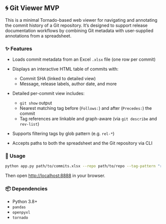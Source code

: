 ## 🌀 Git Viewer MVP

This is a minimal Tornado-based web viewer for navigating and annotating the commit history of a Git repository. It’s designed to support release documentation workflows by combining Git metadata with user-supplied annotations from a spreadsheet.

### ✨ Features

* Loads commit metadata from an Excel `.xlsx` file (one row per commit)
* Displays an interactive HTML table of commits with:

  * Commit SHA (linked to detailed view)
  * Message, release labels, author date, and more
* Detailed per-commit view includes:

  * `git show` output
  * Nearest matching tag before (`Follows:`) and after (`Precedes:`) the commit
  * Tag references are linkable and graph-aware (via `git describe` and `rev-list`)
* Supports filtering tags by glob pattern (e.g. `rel-*`)
* Accepts paths to both the spreadsheet and the Git repository via CLI

### 🚀 Usage

```bash
python app.py path/to/commits.xlsx --repo path/to/repo --tag-pattern "rel-*"
```

Then open [http://localhost:8888](http://localhost:8888) in your browser.

### 📦 Dependencies

* Python 3.8+
* `pandas`
* `openpyxl`
* `tornado`

